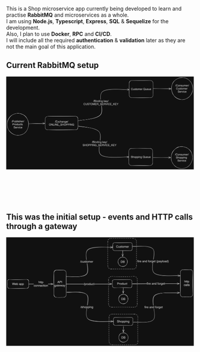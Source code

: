 This is a Shop microservice app currently being developed to learn and practise **RabbitMQ** and microservices as a whole.  
I am using **Node.js**, **Typescript**, **Express**, **SQL** & **Sequelize** for the development.  
Also, I plan to use **Docker**, **RPC** and **CI/CD**.  
I will include all the required **authentication** & **validation** later as they are not the main goal of this application.

## Current RabbitMQ setup

![Setup - RabbitMQ Publish/Subscribe](./repo_images/current_AMQP_setup.png)

<br></br>
<br></br>

## This was the initial setup - events and HTTP calls through a gateway

![Setup - http calls and gateway](./repo_images/microservices_initial_setup.png)
